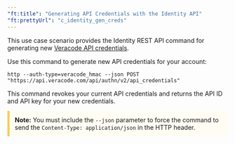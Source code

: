 ```yaml
---
"ft:title": "Generating API Credentials with the Identity API"
"ft:prettyUrl": "c_identity_gen_creds"
---
```

This use case scenario provides the Identity REST API command for generating new [Veracode API credentials](https://docs.veracode.com/r/c_api_credentials3).

Use this command to generate new API credentials for your account:

```shell
http --auth-type=veracode_hmac --json POST "https://api.veracode.com/api/authn/v2/api_credentials"
```

This command revokes your current API credentials and returns the API ID and API key for your new credentials.

<p style="background-color:#FFFCF3; padding: 12px; border-left: 5px solid #F7CD55;"><b>Note:</b> You must include the <code>--json</code> parameter to force the command to send the <code>Content-Type: application/json</code> in the HTTP header.</p>